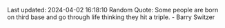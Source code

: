 Last updated: 2024-04-02 16:18:10
Random Quote: Some people are born on third base and go through life thinking they hit a triple. - Barry Switzer
